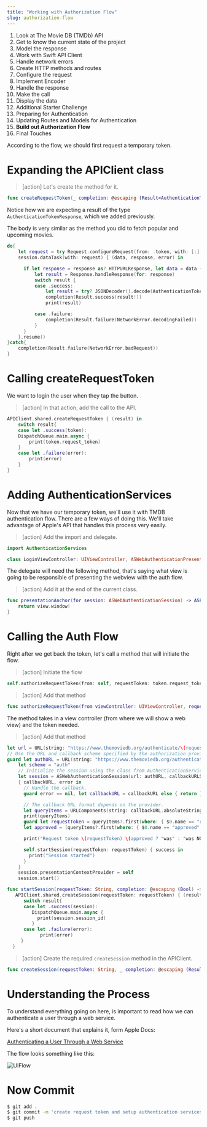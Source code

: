 ```yaml
---
title: "Working with Authorization Flow"
slug: authorization-flow 
---
```


1. Look at The Movie DB (TMDb) API
1. Get to know the current state of the project
1. Model the response
1. Work with Swift API Client
1. Handle network errors 
1. Create HTTP methods and routes
1. Configure the request
1. Implement Encoder 
1. Handle the response
1. Make the call 
1. Display the data 
1. Additional Starter Challenge
1. Preparing for Authentication
1. Updating Routes and Models for Authentication
1. **Build out Authorization Flow**
1. Final Touches


According to the flow, we should first request a temporary token.

# Expanding the APIClient class 

> [action]
> Let's create the method for it.

```Swift
func createRequestToken(_ completion: @escaping (Result<AuthenticationTokenResponse>) -> ()){}
```

Notice how we are expecting a result of the type `AuthenticationTokenResponse`, which we added previously.

The body is very similar as the method you did to fetch popular and upcoming movies.

```Swift
do{
    let request = try Request.configureRequest(from: .token, with: [:], and: .get, contains: nil)
    session.dataTask(with: request) { (data, response, error) in

      if let response = response as? HTTPURLResponse, let data = data {
          let result = Response.handleResponse(for: response)
          switch result {
          case .success:
              let result = try? JSONDecoder().decode(AuthenticationTokenResponse.self, from: data)
              completion(Result.success(result!))
              print(result)

          case .failure:
              completion(Result.failure(NetworkError.decodingFailed))
          }
      }
    }.resume()
}catch{
    completion(Result.failure(NetworkError.badRequest))
}
```

# Calling createRequestToken 

We want to login the user when they tap the button.

> [action]
> In that action, add the call to the API.
>

```Swift
APIClient.shared.createRequestToken { (result) in
    switch result{
    case let .success(token):
    DispatchQueue.main.async {
        print(token.request_token)
    }
    case let .failure(error):
        print(error)
    }
}
```

# Adding AuthenticationServices 

Now that we have our temporary token, we'll use it with TMDB authentication flow. There are a few ways of doing this. We'll take advantage of Apple's API that handles this process very easily.

> [action]
> Add the import and delegate.
>

```Swift
import AuthenticationServices
```

```Swift
class LoginViewController: UIViewController, ASWebAuthenticationPresentationContextProviding {}
```

The delegate will need the following method, that's saying what view is going to be responsible of presenting the webview with the auth flow. 

> [action]
> Add it at the end of the current class.
>

```Swift
func presentationAnchor(for session: ASWebAuthenticationSession) -> ASPresentationAnchor {
    return view.window!
}
```

# Calling the Auth Flow 

Right after we get back the token, let's call a method that will initiate the flow.

> [action]
> Initiate the flow 
>

```Swift
self.authorizeRequestToken(from: self, requestToken: token.request_token)
```

> [action]
> Add that method 
>

```Swift
func authorizeRequestToken(from viewController: UIViewController, requestToken: String) {}
```

The method takes in a view controller (from where we will show a web view) and the token needed.


> [action]
> Add that method 
>

```Swift
let url = URL(string: "https://www.themoviedb.org/authenticate/\(requestToken)?redirect_to=moviefy://auth")!      
// Use the URL and callback scheme specified by the authorization provider.
guard let authURL = URL(string: "https://www.themoviedb.org/authenticate/\(requestToken)?redirect_to=moviefy://auth") else { return }
    let scheme = "auth"
    // Initialize the session using the class from AuthenticationServices
    let session = ASWebAuthenticationSession(url: authURL, callbackURLScheme: scheme)
    { callbackURL, error in
      // Handle the callback.
      guard error == nil, let callbackURL = callbackURL else { return }

      // The callback URL format depends on the provider.
      let queryItems = URLComponents(string: callbackURL.absoluteString)?.queryItems
      print(queryItems)
      guard let requestToken = queryItems?.first(where: { $0.name == "request_token" })?.value else { return }
      let approved = (queryItems?.first(where: { $0.name == "approved" })?.value == "true")

      print("Request token \(requestToken) \(approved ? "was" : "was NOT") approved")

      self.startSession(requestToken: requestToken) { success in
        print("Session started")
      }
    }
    session.presentationContextProvider = self
    session.start()
```

```Swift
func startSession(requestToken: String, completion: @escaping (Bool) -> Void) {
   APIClient.shared.createSession(requestToken: requestToken) { (result) in
      switch result{
      case let .success(session):
         DispatchQueue.main.async {
           print(session.session_id)
         }
      case let .failure(error):
            print(error)
     }
  }
```

> [action]
> Create the required `createSession` method in the APIClient.
>

```Swift
func createSession(requestToken: String, _ completion: @escaping (Result<CreateSessionResponse>) -> Void){}
```

# Understanding the Process 

To understand everything going on here, is important to read how we can authenticate a user through a web service. 

Here's a short document that explains it, form Apple Docs:

[Authenticating a User Through a Web Service](https://developer.apple.com/documentation/authenticationservices/authenticating_a_user_through_a_web_service) 

The flow looks something like this:

![UIFlow](/assets/auth-flow.png)

# Now Commit

```bash
$ git add .
$ git commit -m 'create request token and setup authentication services'
$ git push
```